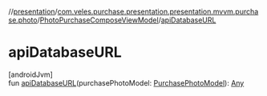 //[presentation](../../../index.md)/[com.veles.purchase.presentation.presentation.mvvm.purchase.photo](../index.md)/[PhotoPurchaseComposeViewModel](index.md)/[apiDatabaseURL](api-database-u-r-l.md)

# apiDatabaseURL

[androidJvm]\
fun [apiDatabaseURL](api-database-u-r-l.md)(purchasePhotoModel: [PurchasePhotoModel](../../../../domain/domain/com.veles.purchase.domain.model.purchase/-purchase-photo-model/index.md)): [Any](https://kotlinlang.org/api/latest/jvm/stdlib/kotlin/-any/index.html)
